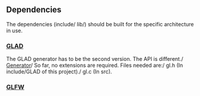## Dependencies 

The dependencies (include/ lib/) should be built for the specific architecture in use.

### [GLAD](https://github.com/Dav1dde/glad)
    
The GLAD generator has to be the second version. The API is different./
    [Generator](https://gen.glad.sh/)/
 So far, no extensions are required. Files needed are:/
    gl.h (In include/GLAD of this project)./
    gl.c (In src).


### [GLFW](https://www.glfw.org/)
